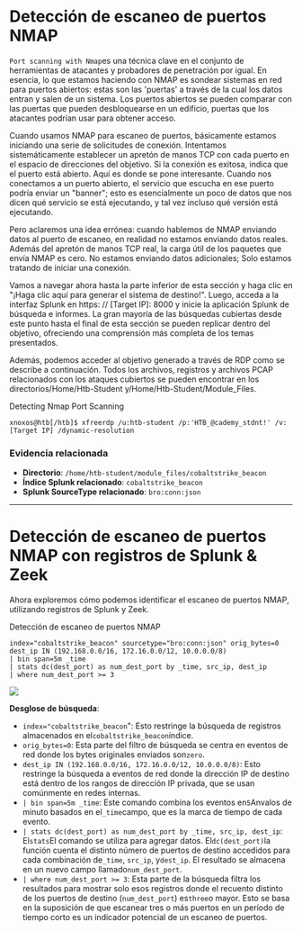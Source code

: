 # Detección de escaneo de puertos NMAP

`Port scanning with Nmap`es una técnica clave en el conjunto de herramientas de atacantes y probadores de penetración por igual. En esencia, lo que estamos haciendo con NMAP es sondear sistemas en red para puertos abiertos: estas son las 'puertas' a través de la cual los datos entran y salen de un sistema. Los puertos abiertos se pueden comparar con las puertas que pueden desbloquearse en un edificio, puertas que los atacantes podrían usar para obtener acceso.

Cuando usamos NMAP para escaneo de puertos, básicamente estamos iniciando una serie de solicitudes de conexión. Intentamos sistemáticamente establecer un apretón de manos TCP con cada puerto en el espacio de direcciones del objetivo. Si la conexión es exitosa, indica que el puerto está abierto. Aquí es donde se pone interesante. Cuando nos conectamos a un puerto abierto, el servicio que escucha en ese puerto podría enviar un "banner"; esto es esencialmente un poco de datos que nos dicen qué servicio se está ejecutando, y tal vez incluso qué versión está ejecutando.

Pero aclaremos una idea errónea: cuando hablemos de NMAP enviando datos al puerto de escaneo, en realidad no estamos enviando datos reales. Además del apretón de manos TCP real, la carga útil de los paquetes que envía NMAP es cero. No estamos enviando datos adicionales; Solo estamos tratando de iniciar una conexión.

Vamos a navegar ahora hasta la parte inferior de esta sección y haga clic en "¡Haga clic aquí para generar el sistema de destino!". Luego, acceda a la interfaz Splunk en https: // [Target IP]: 8000 y inicie la aplicación Splunk de búsqueda e informes. La gran mayoría de las búsquedas cubiertas desde este punto hasta el final de esta sección se pueden replicar dentro del objetivo, ofreciendo una comprensión más completa de los temas presentados.

Además, podemos acceder al objetivo generado a través de RDP como se describe a continuación. Todos los archivos, registros y archivos PCAP relacionados con los ataques cubiertos se pueden encontrar en los directorios/Home/Htb-Student y/Home/Htb-Student/Module_Files.

Detecting Nmap Port Scanning

```
xnoxos@htb[/htb]$ xfreerdp /u:htb-student /p:'HTB_@cademy_stdnt!' /v:[Target IP] /dynamic-resolution
```

### **Evidencia relacionada**

- **Directorio**: `/home/htb-student/module_files/cobaltstrike_beacon`
- **Índice Splunk relacionado**: `cobaltstrike_beacon`
- **Splunk SourceType relacionado**: `bro:conn:json`

---

# **Detección de escaneo de puertos NMAP con registros de Splunk & Zeek**

Ahora exploremos cómo podemos identificar el escaneo de puertos NMAP, utilizando registros de Splunk y Zeek.

Detección de escaneo de puertos NMAP

```
index="cobaltstrike_beacon" sourcetype="bro:conn:json" orig_bytes=0 dest_ip IN (192.168.0.0/16, 172.16.0.0/12, 10.0.0.0/8)
| bin span=5m _time
| stats dc(dest_port) as num_dest_port by _time, src_ip, dest_ip
| where num_dest_port >= 3

```

![](https://academy.hackthebox.com/storage/modules/233/104.png)

**Desglose de búsqueda**:

- `index="cobaltstrike_beacon`": Esto restringe la búsqueda de registros almacenados en el`cobaltstrike_beacon`índice.
- `orig_bytes=0`: Esta parte del filtro de búsqueda se centra en eventos de red donde los bytes originales enviados son`zero`.
- `dest_ip IN (192.168.0.0/16, 172.16.0.0/12, 10.0.0.0/8)`: Esto restringe la búsqueda a eventos de red donde la dirección IP de destino está dentro de los rangos de dirección IP privada, que se usan comúnmente en redes internas.
- `| bin span=5m _time`: Este comando combina los eventos en`5`Anvalos de minuto basados en el`_time`campo, que es la marca de tiempo de cada evento.
- `| stats dc(dest_port) as num_dest_port by _time, src_ip, dest_ip`: El`stats`El comando se utiliza para agregar datos. El`dc(dest_port)`la función cuenta el distinto número de puertos de destino accedidos para cada combinación de`_time`, `src_ip`, y`dest_ip`. El resultado se almacena en un nuevo campo llamado`num_dest_port`.
- `| where num_dest_port >= 3`: Esta parte de la búsqueda filtra los resultados para mostrar solo esos registros donde el recuento distinto de los puertos de destino (`num_dest_port`) es`three`o mayor. Esto se basa en la suposición de que escanear tres o más puertos en un período de tiempo corto es un indicador potencial de un escaneo de puertos.